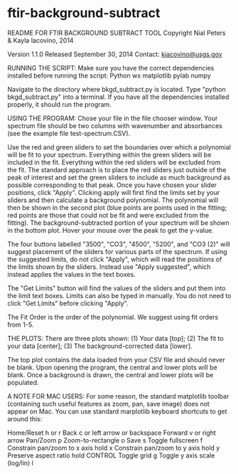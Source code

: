 # ftir-background-subtract

README FOR FTIR BACKGROUND SUBTRACT TOOL 
Copyright Nial Peters & Kayla Iacovino, 2014

Version 1.1.0
Released September 30, 2014
Contact: kiacovino@usgs.gov

RUNNING THE SCRIPT: 
Make sure you have the correct dependencies 
installed before running the script: 
Python 
wx
matplotlib 
pylab 
numpy

Navigate to the directory where bkgd_subtract.py is located. Type
"python bkgd_subtract.py" into a terminal. If you have all the
dependencies installed properly, it should run the program.


USING THE PROGRAM: 
Chose your file in the file chooser window. Your
spectrum file should be two columns with wavenumber and absorbances (see
the example file test-spectrum.CSV).

Use the red and green sliders to set the boundaries over which a
polynomial will be fit to your spectrum. Everything within the green
sliders will be included in the fit. Everything within the red sliders
will be excluded from the fit. The standard approach is to place the red
sliders just outside of the peak of interest and set the green sliders
to include as much background as possible corresponding to that peak.
Once you have chosen your slider positions, click "Apply". Clicking
apply will first find the limits set by your sliders and then calculate
a background polynomial. The polynomial will then be shown in the second
plot (blue points are points used in the fitting; red points are those
that could not be fit and were excluded from the fitting). The
background-subtracted portion of your spectrum will be shown in the
bottom plot. Hover your mouse over the peak to get the y-value.

The four buttons labelled "3500", "CO3", "4500", "5200", and "CO3 (2)"
will suggest placement of the sliders for various parts of the spectrum.
If using the suggested limits, do not click "Apply", which will read the
positions of the limits shown by the sliders. Instead use "Apply
suggested", which instead applies the values in the text boxes.

The "Get Limits" button will find the values of the sliders and put them
into the limit text boxes. Limits can also be typed in manually. You do
not need to click "Get Limits" before clicking "Apply".

The Fit Order is the order of the polynomial. We suggest using fit
orders from 1-5.


THE PLOTS:
There are three plots shown: (1) Your data [top]; (2) The fit to your data [center]; (3) The background-corrected data [lower].

The top plot contains the data loaded from your CSV file and should never be blank. Upon opening the program, the central and lower plots will be blank. Once a background is drawn, the central and lower plots will be populated.


A NOTE FOR MAC USERS:
For some reason, the standard matplotlib toolbar (containing such useful features as zoom, pan, save image) does not appear on Mac. You can use standard marplotlib keyboard shortcuts to get around this: 

Home/Reset					        	h or r
Back						            	c or left arrow or backspace
Forward						          	v or right arrow
Pan/Zoom					          	p
Zoom-to-rectangle			        o
Save						    	        s
Toggle fullscreen			        f
Constrain pan/zoom to x axis	hold x
Constrain pan/zoom to y axis	hold y
Preserve aspect ratio			    hold CONTROL
Toggle grid						        g
Toggle y axis scale (log/lin)	l


